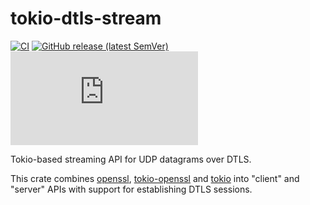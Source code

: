 # tokio-dtls-stream

[![CI](https://github.com/drogue-iot/tokio-dtls-stream/workflows/CI/badge.svg)](https://github.com/drogue-iot/tokio-dtls-stream/actions?query=workflow%3A%22CI%22)
[![GitHub release (latest SemVer)](https://img.shields.io/github/v/tag/drogue-iot/tokio-dtls-stream?sort=semver)](https://github.com/drogue-iot/tokio-dtls-stream/releases)
[![Matrix](https://img.shields.io/matrix/drogue-iot:matrix.org)](https://matrix.to/#/#drogue-iot:matrix.org)

Tokio-based streaming API for UDP datagrams over DTLS. 

This crate combines [openssl](https://crates.io/crates/openssl), [tokio-openssl](https://crates.io/crates/tokio-openssl) and [tokio](https://tokio.rs/) into "client" and "server" APIs with support for establishing DTLS sessions.
